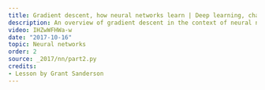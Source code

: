 ```yaml
---
title: Gradient descent, how neural networks learn | Deep learning, chapter 2
description: An overview of gradient descent in the context of neural networks.  This is a method used widely throughout machine learning for optimizing how a computer performs on certain tasks.
video: IHZwWFHWa-w
date: "2017-10-16"
topic: Neural networks
order: 2
source: _2017/nn/part2.py
credits:
- Lesson by Grant Sanderson
---
```

